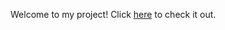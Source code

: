 Welcome to my project! Click [here]((https://ayushatree.github.io/JavaScript-Background-Color-Switcher/)) to check it out.
